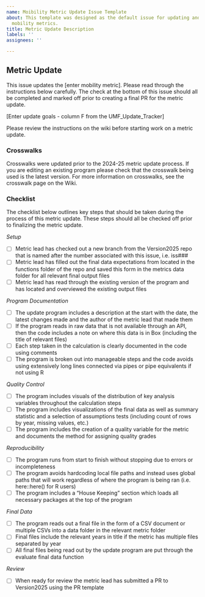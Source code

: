 ```yaml
---
name: Moibility Metric Update Issue Template
about: This template was designed as the default issue for updating and/or changing
  mobility metrics.
title: Metric Update Description
labels: ''
assignees: ''

---
```


## Metric Update

This issue updates the \[enter mobility metric\]. Please read through the instructions below carefully. The check at the bottom of this issue should all be completed and marked off prior to creating a final PR for the metric update.

[Enter update goals - column F from the UMF_Update_Tracker]


Please review the instructions on the wiki before starting work on a metric update.

### Crosswalks

Crosswalks were updated prior to the 2024-25 metric update process. If you are editing an existing program please check that the crosswalk being used is the latest version. For more information on crosswalks, see the crosswalk page on the Wiki.

### Checklist

The checklist below outlines key steps that should be taken during the process of this metric update. These steps should all be checked off prior to finalizing the metric update.

*Setup*
-   [ ] Metric lead has checked out a new branch from the Version2025 repo that is named after the number associated with this issue, i.e. iss###
-   [ ] Metric lead has filled out the final data expectations from located in the functions folder of the repo and saved this form in the metrics data folder for all relevant final output files 
-   [ ] Metric lead has read through the existing version of the program and has located and overviewed the existing output files  

*Program Documentation* 
-   [ ] The update program includes a description at the start with the date, the latest changes made and the author of the metric lead that made them
-   [ ] If the program reads in raw data that is not available through an API, then the code includes a note on where this data is in Box (including the title of relevant files) 
-   [ ] Each step taken in the calculation is clearly documented in the code using comments 
-   [ ] The program is broken out into manageable steps and the code avoids using extensively long lines connected via pipes or pipe equivalents if not using R

*Quality Control*
-   [ ] The program includes visuals of the distribution of key analysis variables throughout the calculation steps
-   [ ] The program includes visualizations of the final data as well as summary statistic and a selection of assumptions tests (including count of rows by year, missing values, etc.)
-   [ ] The program includes the creation of a quality variable for the metric and documents the method for assigning quality grades 

*Reproducibility* 
-   [ ] The program runs from start to finish without stopping due to errors or incompleteness 
-   [ ] The program avoids hardcoding local file paths and instead uses global paths that will work regardless of where the program is being ran (i.e. here::here() for R users)
-   [ ] The program includes a “House Keeping” section which loads all necessary packages at the top of the program

*Final Data*
-   [ ] The program reads out a final file in the form of a CSV document or multiple CSVs into a data folder in the relevant metric folder
-   [ ] Final files include the relevant years in title if the metric has multiple files separated by year
-   [ ] All final files being read out by the update program are put through the evaluate final data function 

*Review*
-   [ ] When ready for review the metric lead has submitted a PR to Version2025 using the PR template 
